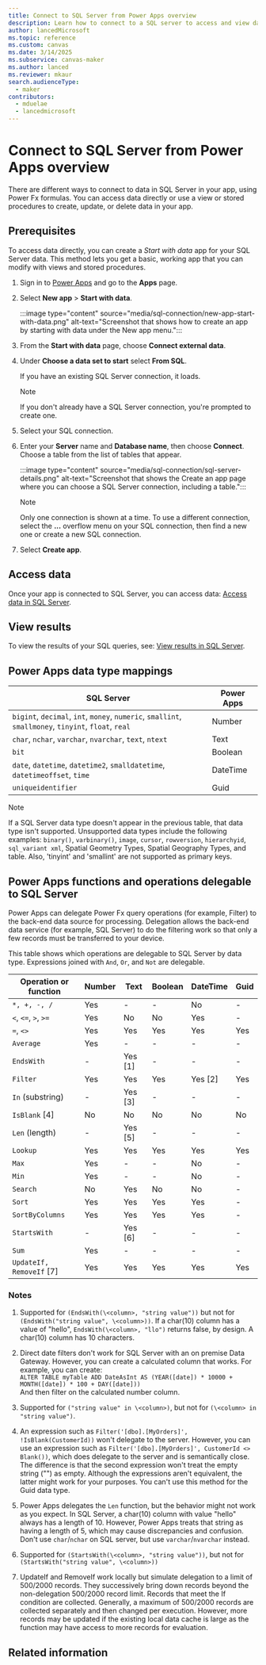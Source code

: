 ```yaml
---
title: Connect to SQL Server from Power Apps overview
description: Learn how to connect to a SQL server to access and view data from Microsoft Power Apps.
author: lancedMicrosoft
ms.topic: reference
ms.custom: canvas
ms.date: 3/14/2025
ms.subservice: canvas-maker
ms.author: lanced
ms.reviewer: mkaur
search.audienceType: 
  - maker
contributors:
  - mduelae
  - lancedmicrosoft
---
```


# Connect to SQL Server from Power Apps overview

There are different ways to connect to data in SQL Server in your app, using Power Fx formulas. You can access data directly or use a view or stored procedures to create, update, or delete data in your app.

## Prerequisites

To access data directly, you can create a *Start with data* app for your SQL Server data. This method lets you get a basic, working app that you can modify with views and stored procedures.

1. Sign in to [Power Apps](https://make.powerapps.com?utm_source=padocs&utm_medium=linkinadoc&utm_campaign=referralsfromdoc) and go to the **Apps** page.
1. Select **New app** > **Start with data**.

   :::image type="content" source="media/sql-connection/new-app-start-with-data.png" alt-text="Screenshot that shows how to create an app by starting with data under the New app menu.":::
1. From the **Start with data** page, choose **Connect external data**.
1. Under **Choose a data set to start** select **From SQL**.

   If you have an existing SQL Server connection, it loads.

   > [!NOTE]
   > If you don't already have a SQL Server connection, you're prompted to create one.
1. Select your SQL connection.
1. Enter your **Server** name and **Database name**, then choose **Connect**. Choose a table from the list of tables that appear.

   :::image type="content" source="media/sql-connection/sql-server-details.png" alt-text="Screenshot that shows the Create an app page where you can choose a SQL Server connection, including a table.":::

   > [!NOTE]
   > Only one connection is shown at a time. To use a different connection, select the **...** overflow menu on your SQL connection, then find a new one or create a new SQL connection.

1. Select **Create app**.

## Access data

Once your app is connected to SQL Server, you can access data: [Access data in SQL Server](sql-connection-access-data.md).

## View results

To view the results of your SQL queries, see: [View results in SQL Server](sql-connection-view-results.md).

## Power Apps data type mappings

| SQL Server | Power Apps |
| --- | --- |
| `bigint`, `decimal`, `int`, `money`, `numeric`, `smallint`, `smallmoney`, `tinyint`, `float`, `real` | Number |
| `char`, `nchar`, `varchar`, `nvarchar`, `text`, `ntext` | Text |
| `bit` | Boolean |
| `date`, `datetime`, `datetime2`, `smalldatetime`, `datetimeoffset`, `time` | DateTime |
| `uniqueidentifier` | Guid |

> [!NOTE]
> If a SQL Server data type doesn't appear in the previous table, that data type isn't supported.
> Unsupported data types include the following examples: `binary()`, `varbinary()`, `image`, `cursor`,
> `rowversion`, `hierarchyid`, `sql_variant xml`, Spatial Geometry Types, Spatial Geography Types, and table. Also, 'tinyint' and 'smallint' are not supported as primary keys.

## Power Apps functions and operations delegable to SQL Server

Power Apps can delegate Power Fx query operations (for example, Filter) to the back-end data source for processing. Delegation allows the back-end data service (for example, SQL Server) to do the filtering work so that only a few records must be transferred to your device. 

This table shows which operations are delegable to SQL Server by data type. Expressions joined with `And`, `Or`, and `Not` are delegable.


| Operation or function    | Number | Text    | Boolean | DateTime | Guid |
| ------------------------ | ------ | ----    | ------- | -------- | ---- |
| `*, +, -, /`             | Yes    | -       | -       | No       | -    |
| `<`, `<=`, `>`, `>=`     | Yes    | No      | No      | Yes      | -    |
| `=`, `<>`                | Yes    | Yes     | Yes     | Yes      | Yes  |
| `Average`                | Yes    | -       | -       | -        | -    |
| `EndsWith`               | -      | Yes [1] | -       | -        | -    |
| `Filter`                 | Yes    | Yes     | Yes     | Yes [2]  | Yes  |
| `In` (substring)         | -      | Yes [3] | -       | -        | -    |
| `IsBlank` [4]            | No     | No      | No      | No       | No   |
| `Len` (length)           | -      | Yes [5] | -       | -        | -    |
| `Lookup`                 | Yes    | Yes     | Yes     | Yes      | Yes  |
| `Max`                    | Yes    | -       | -       | No       | -    |
| `Min`                    | Yes    | -       | -       | No       | -    |
| `Search`                 | No     | Yes     | No      | No       | -    |
| `Sort`                   | Yes    | Yes     | Yes     | Yes      | -    |
| `SortByColumns`          | Yes    | Yes     | Yes     | Yes      | -    |
| `StartsWith`             | -      | Yes [6] | -       | -        | -    |
| `Sum`                    | Yes    | -       | -       | -        | -    |
| `UpdateIf, RemoveIf` [7] | Yes    | Yes     | Yes     | Yes      | Yes  |

### Notes

1. Supported for `(EndsWith(\<column>, "string value"))` but not for `(EndsWith("string value", \<column>))`. If a char(10) column has a value of "hello", `EndsWith(\<column>, "llo")` returns false, by design. A char(10) column has 10 characters.

2. Direct date filters don't work for SQL Server with an on premise Data Gateway. However, you can create a calculated column that works. For example, you can create: <br>`ALTER TABLE myTable ADD DateAsInt AS (YEAR([date]) * 10000 + MONTH([date]) * 100 + DAY([date]))` <br>And then filter on the calculated number column. 

3. Supported for `("string value" in \<column>)`, but not for `(\<column> in "string value")`.

4. An expression such as `Filter('[dbo].[MyOrders]', !IsBlank(CustomerId))` won't delegate to the server. However, you can use an expression such as `Filter('[dbo].[MyOrders]', CustomerId <> Blank())`, which does delegate to the server and is semantically close. The difference is that the second expression won't treat the empty string ("") as empty. Although the expressions aren't equivalent, the latter might work for your purposes. You can't use this method for the Guid data type. 

5. Power Apps delegates the `Len` function, but the behavior might not work as you expect. In SQL Server, a char(10) column with value "hello" always has a length of 10. However, Power Apps treats that string as having a length of 5, which may cause discrepancies and confusion. Don't use `char`/`nchar` on SQL server, but use `varchar`/`nvarchar` instead.

6. Supported for `(StartsWith(\<column>, "string value"))`, but not for `(StartsWith("string value", \<column>))`

7. UpdateIf and RemoveIf work locally but simulate delegation to a limit of 500/2000 records. They successively bring down records beyond the non-delegation 500/2000 record limit. Records that meet the If condition are collected. Generally, a maximum of 500/2000 records are collected separately and then changed per execution. However, more records may be updated if the existing local data cache is large as the function may have access to more records for evaluation.


## Related information
